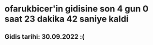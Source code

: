 # ofarukbicer'in gidisine son 4 gun 0 saat 23 dakika 42 saniye kaldi

## Gidis tarihi: 30.09.2022 :(